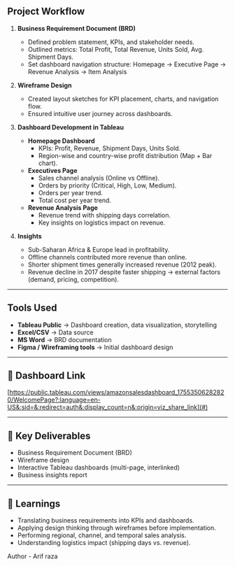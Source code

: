 ## Project Workflow

1. **Business Requirement Document (BRD)**
   - Defined problem statement, KPIs, and stakeholder needs.
   - Outlined metrics: Total Profit, Total Revenue, Units Sold, Avg. Shipment Days.
   - Set dashboard navigation structure: Homepage → Executive Page → Revenue Analysis → Item Analysis

2. **Wireframe Design**
   - Created layout sketches for KPI placement, charts, and navigation flow.
   - Ensured intuitive user journey across dashboards.

3. **Dashboard Development in Tableau**
   - **Homepage Dashboard**
     - KPIs: Profit, Revenue, Shipment Days, Units Sold.
     - Region-wise and country-wise profit distribution (Map + Bar chart).
   - **Executives Page**
     - Sales channel analysis (Online vs Offline).
     - Orders by priority (Critical, High, Low, Medium).
     - Orders per year trend.
     - Total cost per year trend.
   - **Revenue Analysis Page**
     - Revenue trend with shipping days correlation.
     - Key insights on logistics impact on revenue.

4. **Insights**
   - Sub-Saharan Africa & Europe lead in profitability.
   - Offline channels contributed more revenue than online.
   - Shorter shipment times generally increased revenue (2012 peak).
   - Revenue decline in 2017 despite faster shipping → external factors (demand, pricing, competition).

---

##  Tools Used
- **Tableau Public** → Dashboard creation, data visualization, storytelling
- **Excel/CSV** → Data source
- **MS Word** → BRD documentation
- **Figma / Wireframing tools** → Initial dashboard design

---

## 🔗 Dashboard Link
[https://public.tableau.com/views/amazonsalesdashboard_17553506282820/WelcomePage?:language=en-US&:sid=&:redirect=auth&:display_count=n&:origin=viz_share_link](#) 

---

## 📌 Key Deliverables
- Business Requirement Document (BRD)
- Wireframe design
- Interactive Tableau dashboards (multi-page, interlinked)
- Business insights report

---

## 📝 Learnings
- Translating business requirements into KPIs and dashboards.
- Applying design thinking through wireframes before implementation.
- Performing regional, channel, and temporal sales analysis.
- Understanding logistics impact (shipping days vs. revenue).

Author - Arif raza 
